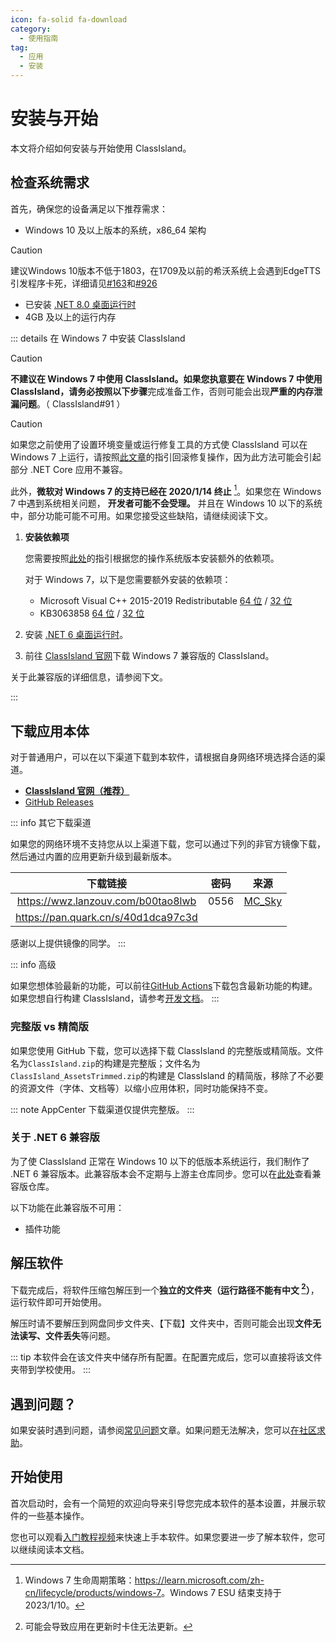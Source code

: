 ```yaml
---
icon: fa-solid fa-download
category:
  - 使用指南
tag:
  - 应用
  - 安装
---
```


# 安装与开始

本文将介绍如何安装与开始使用 ClassIsland。

## 检查系统需求

首先，确保您的设备满足以下推荐需求：

- Windows 10 及以上版本的系统，x86_64 架构
> [!caution]
> 建议Windows 10版本不低于1803，在1709及以前的希沃系统上会遇到EdgeTTS引发程序卡死，详细请见[#163](https://github.com/ClassIsland/ClassIsland/issues/163)和[#926](https://github.com/ClassIsland/ClassIsland/issues/926)
- 已安装 [.NET 8.0 桌面运行时](https://dotnet.microsoft.com/zh-cn/download/dotnet/thank-you/runtime-desktop-8.0.1-windows-x64-installer)
- 4GB 及以上的运行内存

::: details 在 Windows 7 中安装 ClassIsland

> [!caution]
> **不建议在 Windows 7 中使用 ClassIsland。**如果您执意要在 Windows 7 中使用 ClassIsland，请**务必按照以下步骤**完成准备工作，否则可能会出现**严重的内存泄漏问题**。（ ClassIsland#91 ）

> [!caution]
> 如果您之前使用了设置环境变量或运行修复工具的方式使 ClassIsland 可以在 Windows 7 上运行，请按照[此文章](./appendix/revert-win7-patching.md)的指引回滚修复操作，因为此方法可能会引起部分 .NET Core 应用不兼容。

此外，**微软对 Windows 7 的支持已经在 2020/1/14 终止** [^1]。如果您在 Windows 7 中遇到系统相关问题， **开发者可能不会受理。** 并且在 Windows 10 以下的系统中，部分功能可能不可用。如果您接受这些缺陷，请继续阅读下文。

1. **安装依赖项**

    您需要按照[此处](https://learn.microsoft.com/zh-cn/dotnet/core/install/windows?tabs=net60#additional-deps)的指引根据您的操作系统版本安装额外的依赖项。

    对于 Windows 7，以下是您需要额外安装的依赖项：

    - Microsoft Visual C++ 2015-2019 Redistributable [64 位](https://aka.ms/vs/16/release/vc_redist.x64.exe) / [32 位](https://aka.ms/vs/16/release/vc_redist.x86.exe)
    - KB3063858 [64 位](https://www.microsoft.com/download/details.aspx?id=47442) / [32 位](https://www.microsoft.com/download/details.aspx?id=47409)

2. 安装 [.NET 6 桌面运行时](https://dotnet.microsoft.com/zh-cn/download/dotnet/thank-you/runtime-desktop-6.0.33-windows-x64-installer)。
3. 前往 [ClassIsland 官网](https://classisland.tech/download)下载 Windows 7 兼容版的 ClassIsland。

关于此兼容版的详细信息，请参阅下文。

:::

## 下载应用本体

对于普通用户，可以在以下渠道下载到本软件，请根据自身网络环境选择合适的渠道。

- [**ClassIsland 官网（推荐）**](https://classisland.tech/download)
- [GitHub Releases](http://github.com/ClassIsland/ClassIsland/releases/latest)

<a id="third-party-downloads"></a>
::: info 其它下载渠道

如果您的网络环境不支持您从以上渠道下载，您可以通过下列的非官方镜像下载，然后通过内置的应用更新升级到最新版本。

| 下载链接 | 密码 | 来源 |
|:--:|:--:|:--:|
| <https://wwz.lanzouv.com/b00tao8lwb> | 0556 | [MC_Sky](https://bilibili.com/read/cv35699004) |
| <https://pan.quark.cn/s/40d1dca97c3d> | | |

感谢以上提供镜像的同学。
:::

::: info 高级

如果您想体验最新的功能，可以前往[GitHub Actions](https://github.com/ClassIsland/ClassIsland/actions/workflows/build_release.yml)下载包含最新功能的构建。如果您想自行构建 ClassIsland，请参考[开发文档](../dev/get-started/devlopment.md)。
:::

### 完整版 vs 精简版

如果您使用 GitHub 下载，您可以选择下载 ClassIsland 的完整版或精简版。文件名为`ClassIsland.zip`的构建是完整版；文件名为`ClassIsland_AssetsTrimmed.zip`的构建是 ClassIsland 的精简版，移除了不必要的资源文件（字体、文档等）以缩小应用体积，同时功能保持不变。

::: note
AppCenter 下载渠道仅提供完整版。
:::

### 关于 .NET 6 兼容版

为了使 ClassIsland 正常在 Windows 10 以下的低版本系统运行，我们制作了 .NET 6 兼容版本。此兼容版本会不定期与上游主仓库同步。您可以在[此处](https://github.com/ClassIsland/ClassIsland-net6/)查看兼容版仓库。

以下功能在此兼容版不可用：

- 插件功能

## 解压软件

下载完成后，将软件压缩包解压到一个**独立的文件夹（运行路径不能有中文 [^2]）**，运行软件即可开始使用。

解压时请不要解压到网盘同步文件夹、【下载】文件夹中，否则可能会出现**文件无法读写、文件丢失**等问题。

::: tip
本软件会在该文件夹中储存所有配置。在配置完成后，您可以直接将该文件夹带到学校使用。
:::

## 遇到问题？

如果安装时遇到问题，请参阅[常见问题](./faq/faq.md#安装时)文章。如果问题无法解决，您可以[在社区求助](../community/README.md)。

## 开始使用

首次启动时，会有一个简短的欢迎向导来引导您完成本软件的基本设置，并展示软件的一些基本操作。

您也可以观看[入门教程视频](https://www.bilibili.com/video/BV1fA4m1A7uZ/)来快速上手本软件。如果您要进一步了解本软件，您可以继续阅读本文档。

[^1]: Windows 7 生命周期策略：<https://learn.microsoft.com/zh-cn/lifecycle/products/windows-7>。Windows 7 ESU 结束支持于 2023/1/10。
[^2]: 可能会导致应用在更新时卡住无法更新。
